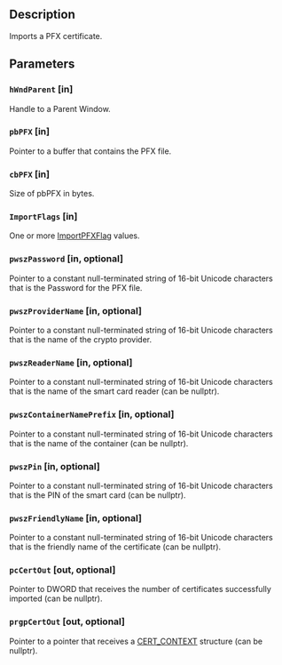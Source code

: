 ## Description

Imports a PFX certificate.

## Parameters

### `hWndParent` [in]

Handle to a Parent Window.

### `pbPFX` [in]

Pointer to a buffer that contains the PFX file.

### `cbPFX` [in]

Size of pbPFX in bytes.

### `ImportFlags` [in]

One or more [ImportPFXFlag](https://msdn.microsoft.com/en-us/library/Mt832769(v=VS.85).aspx) values.

### `pwszPassword` [in, optional]

Pointer to a constant null-terminated string of 16-bit Unicode characters that is the Password for the PFX file.

### `pwszProviderName` [in, optional]

Pointer to a constant null-terminated string of 16-bit Unicode characters that is the name of the crypto provider.

### `pwszReaderName` [in, optional]

Pointer to a constant null-terminated string of 16-bit Unicode characters that is the name of the smart card reader (can be nullptr).

### `pwszContainerNamePrefix` [in, optional]

Pointer to a constant null-terminated string of 16-bit Unicode characters that is the name of the container (can be nullptr).

### `pwszPin` [in, optional]

Pointer to a constant null-terminated string of 16-bit Unicode characters that is the PIN of the smart card (can be nullptr).

### `pwszFriendlyName` [in, optional]

Pointer to a constant null-terminated string of 16-bit Unicode characters that is the friendly name of the certificate (can be nullptr).

### `pcCertOut` [out, optional]

Pointer to DWORD that receives the number of certificates successfully imported (can be nullptr).

### `prgpCertOut` [out, optional]

Pointer to a pointer that receives a [CERT_CONTEXT](https://learn.microsoft.com/windows/desktop/api/wincrypt/ns-wincrypt-cert_context) structure (can be nullptr).